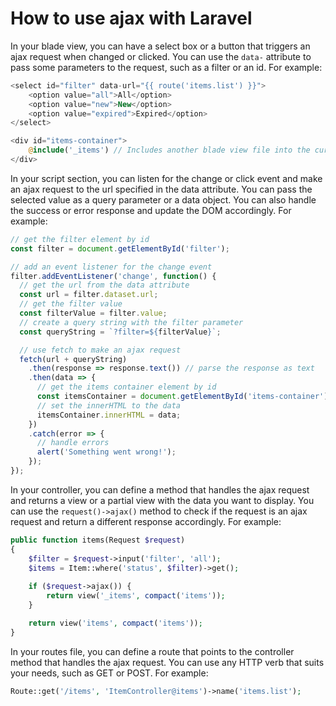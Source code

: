 # How to use ajax with Laravel

In your blade view, you can have a select box or a button that triggers an ajax request when changed or clicked. You can use the `data-` attribute to pass some parameters to the request, such as a filter or an id. For example:

```php
<select id="filter" data-url="{{ route('items.list') }}">
    <option value="all">All</option>
    <option value="new">New</option>
    <option value="expired">Expired</option>
</select>

<div id="items-container">
    @include('_items') // Includes another blade view file into the current view
</div>
```

In your script section, you can listen for the change or click event and make an ajax request to the url specified in the data attribute. You can pass the selected value as a query parameter or a data object. You can also handle the success or error response and update the DOM accordingly. For example:

```js
// get the filter element by id
const filter = document.getElementById('filter');

// add an event listener for the change event
filter.addEventListener('change', function() {
  // get the url from the data attribute
  const url = filter.dataset.url;
  // get the filter value
  const filterValue = filter.value;
  // create a query string with the filter parameter
  const queryString = `?filter=${filterValue}`;

  // use fetch to make an ajax request
  fetch(url + queryString)
    .then(response => response.text()) // parse the response as text
    .then(data => {
      // get the items container element by id
      const itemsContainer = document.getElementById('items-container');
      // set the innerHTML to the data
      itemsContainer.innerHTML = data;
    })
    .catch(error => {
      // handle errors
      alert('Something went wrong!');
    });
});
```

In your controller, you can define a method that handles the ajax request and returns a view or a partial view with the data you want to display. You can use the `request()->ajax()` method to check if the request is an ajax request and return a different response accordingly. For example:

```php
public function items(Request $request)
{
    $filter = $request->input('filter', 'all');
    $items = Item::where('status', $filter)->get();
    
    if ($request->ajax()) {
        return view('_items', compact('items'));
    }

    return view('items', compact('items'));
}
```

In your routes file, you can define a route that points to the controller method that handles the ajax request. You can use any HTTP verb that suits your needs, such as GET or POST. For example:

```php
Route::get('/items', 'ItemController@items')->name('items.list');
```